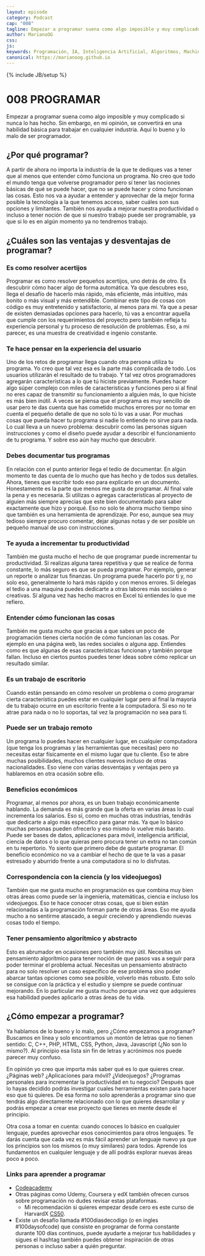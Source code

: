 ```yaml
---
layout: episode
category: Podcast
cap: "008"
tagline: Empezar a programar suena como algo imposible y muy complicado si nunca lo has hecho. Sin embargo, en mi opinión, se convertirá en una habilidad básica para trabajar en cualquier industria. Aquí lo bueno y lo malo de ser programador.
author: MarianoOG
css: 
js: 
keywords: Programación, IA, Inteligencia Artificial, Algoritmos, Machine Learning, Ciencia de Datos, Software, marianoog, PodcastAlgoritmos
canonical: https://marianoog.github.io
---
```

{% include JB/setup %}

# 008 PROGRAMAR

Empezar a programar suena como algo imposible y muy complicado si nunca lo has hecho. Sin embargo, en mi opinión, se convertirá en una habilidad básica para trabajar en cualquier industria. Aquí lo bueno y lo malo de ser programador.

## ¿Por qué programar?

A partir de ahora no importa la industria de la que te dediques vas a tener que al menos que entender cómo funciona un programa. No creo que todo el mundo tenga que volverse programador pero sí tener las nociones básicas de qué se puede hacer, que no se puede hacer y cómo funcionan las cosas. Esto nos va a ayudar a entender y aprovechar de la mejor forma posible la tecnología a la que tenemos acceso, saber cuáles son sus opciones y limitantes. También nos ayuda a mejorar nuestra productividad o incluso a tener noción de que si nuestro trabajo puede ser programable, ya que si lo es en algún momento ya no tendremos trabajo.

## ¿Cuáles son las ventajas y desventajas de programar?

### Es como resolver acertijos

Programar es como resolver pequeños acertijos, uno detrás de otro. Es descubrir cómo hacer algo de forma automática. Ya que descubres eso, llega el desafío de hacerlo más rápido, más eficiente, más intuitivo, más bonito o más visual y más entendible. Combinar este tipo de cosas con código es muy entretenido y satisfactorio, al menos para mí. Ya que a pesar de existen demasiadas opciones para hacerlo, tú vas a encontrar aquella que cumple con los requerimientos del proyecto pero también refleja tu experiencia personal y tu proceso de resolución de problemas. Eso, a mi parecer, es una muestra de creatividad e ingenio constante.

### Te hace pensar en la experiencia del usuario

Uno de los retos de programar llega cuando otra persona utiliza tu programa. Yo creo que tal vez esa es la parte más complicada de todo. Los usuarios utilizarán el resultado de tu trabajo. Y tal vez otros programadores agregarán características a lo que tú hiciste previamente. Puedes hacer algo súper complejo con miles de características y funciones pero si al final no eres capaz de transmitir su funcionamiento a alguien más, lo que hiciste es más bien inútil. A veces se piensa que el programa es muy sencillo de usar pero te das cuenta que has cometido muchos errores por no tomar en cuenta el pequeño detalle de que no solo tú lo vas a usar. Por muchas cosas que pueda hacer tu programa si nadie lo entiende no sirve para nada. Lo cual lleva a un nuevo problema: descubrir como las personas siguen instrucciones y como el diseño puede ayudar a describir el funcionamiento de tu programa. Y sobre eso aún hay mucho que descubrir.

### Debes documentar tus programas

En relación con el punto anterior llega el tedio de documentar. En algún momento te das cuenta de lo mucho que has hecho y de todos sus detalles. Ahora, tienes que escribir todo eso para explicarlo en un documento. Honestamente es la parte que menos me gusta de programar. Al final vale la pena y es necesaria. Si utilizas o agregas características al proyecto de alguien más siempre aprecias que este bien documentado para saber exactamente que hizo y porqué. Eso no solo te ahorra mucho tiempo sino que también es una herramienta de aprendizaje. Por eso, aunque sea muy tedioso siempre procuro comentar, dejar algunas notas y de ser posible un pequeño manual de uso con instrucciones.

### Te ayuda a incrementar tu productividad

También me gusta mucho el hecho de que programar puede incrementar tu productividad. Si realizas alguna tarea repetitiva y que se realice de forma constante, lo más seguro es que se pueda programar. Por ejemplo, generar un reporte o analizar tus finanzas. Un programa puede hacerlo por ti y, no solo eso, generalmente lo hará más rápido y con menos errores. Si delegas el tedio a una maquina puedes dedicarte a otras labores más sociales o creativas. Sí alguna vez has hecho macros en Excel tú entiendes lo que me refiero.

### Entender cómo funcionan las cosas

También me gusta mucho que gracias a que sabes un poco de programación tienes cierta noción de cómo funcionan las cosas. Por ejemplo en una página web, las redes sociales o alguna app. Entiendes como es que algunas de esas características funcionan y también porque fallan. Incluso en ciertos puntos puedes tener ideas sobre cómo replicar un resultado similar.

### Es un trabajo de escritorio

Cuando están pensando en cómo resolver un problema o como programar cierta característica puedes estar en cualquier lugar pero al final la mayoría de tu trabajo ocurre en un escritorio frente a la computadora. Si eso no te atrae para nada o no lo soportas, tal vez la programación no sea para tí.

### Puede ser un trabajo remoto

Un programa lo puedes hacer en cualquier lugar, en cualquier computadora (que tenga los programas y las herramientas que necesitas) pero no necesitas estar físicamente en el mismo lugar que tu cliente. Eso te abre muchas posibilidades, muchos clientes nuevos incluso de otras nacionalidades. Eso viene con varias desventajas y ventajas pero ya hablaremos en otra ocasión sobre ello.

### Beneficios económicos

Programar, al menos por ahora, es un buen trabajo económicamente hablando. La demanda es más grande que la oferta en varias áreas lo cual incrementa los salarios. Eso sí, como en muchas otras industrias, tendrás que dedicarte a algo más específico para ganar más. Ya que lo básico muchas personas pueden ofrecerlo y eso mismo lo vuelve más barato. Puede ser bases de datos, aplicaciones para móvil, inteligencia artificial, ciencia de datos o lo que quieras pero procura tener un extra no tan común en tu repertorio. Yo siento que primero debe de gustarte programar. El beneficio económico no va a cambiar el hecho de que te la vas a pasar estresado y aburrido frente a una computadora si no lo disfrutas.

### Correspondencia con la ciencia (y los videojuegos)

También que me gusta mucho en programación es que combina muy bien otras áreas como puede ser la ingeniería, matemáticas, ciencia e  incluso los videojuegos. Eso te hace conocer otras cosas, que si bien están relacionadas a la programación forman parte de otras áreas. Eso me ayuda mucho a no sentirme atascado, a seguir creciendo y aprendiendo nuevas cosas todo el tiempo.

### Tener pensamiento algorítmico y abstracto

Esto es abrumador en ocasiones pero también muy útil. Necesitas un pensamiento algorítmico para tener noción de que pasos vas a seguir para poder terminar el problema actual. Necesitas un pensamiento abstracto para no solo resolver un caso específico de ese problema sino poder abarcar tantas opciones como sea posible, volverlo más robusto. Esto solo se consigue con la práctica y el estudio y siempre se puede continuar mejorando. En lo particular me gusta mucho porque una vez que adquieres esa habilidad puedes aplicarlo a otras áreas de tu vida.

## ¿Cómo empezar a programar?

Ya hablamos de lo bueno y lo malo, pero ¿Cómo empezamos a programar? Buscamos en línea y solo encontramos un montón de letras que no tienen sentido: C, C++, PHP, HTML, CSS, Python, Java, Javascript (¿No son lo mismo?). Al principio esa lista sin fin de letras y acrónimos nos puede parecer muy confuso.

En opinión yo creo que importa más saber qué es lo que quieres crear. ¿Páginas web? ¿Aplicaciones para móvil? ¿Videojuegos? ¿Programas personales para incrementar la productividad en tu negocio? Después que lo hayas decidido podrás investigar cuales herramientas existen para hacer eso que tú quieres. De esa forma no solo aprenderás a programar sino que tendrás algo directamente relacionado con lo que quieres desarrollar y podrás empezar a crear ese proyecto que tienes en mente desde el principio.

Otra cosa a tomar en cuenta: cuando conoces lo básico en cualquier lenguaje, puedes aprovechar esos conocimientos para otros lenguajes. Te darás cuenta que cada vez es más fácil aprender un lenguaje nuevo ya que los principios son los mismos (o muy similares) para todos. Aprende los fundamentos en cualquier lenguaje y de allí podrás explorar nuevas áreas poco a poco.

### Links para aprender a programar

* [Codeacademy](https://www.codecademy.com)
* Otras páginas como Udemy, Coursera y edX también ofrecen cursos sobre programación no dudes revisar estas plataformas.
  * Mi recomendación si quieres empezar desde cero es este curso de HarvardX [CS50](https://www.edx.org/es/course/cs50s-introduction-computer-science-harvardx-cs50x).
* Existe un desafío llamada #100diasdecodigo (o en ingles #100daysofcode) que consiste en programar de forma constante durante 100 días continuos, puede ayudarte a mejorar tus habilidades y sigues el hashtag también puedes obtener inspiración de otras personas o incluso saber a quién preguntar.
